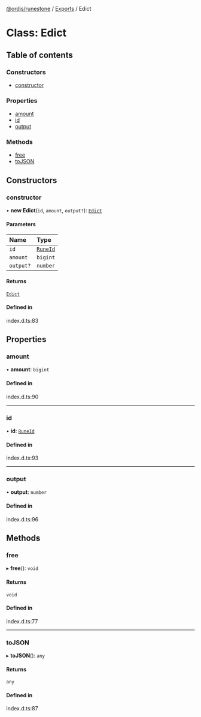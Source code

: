 [@ordjs/runestone](../README.md) / [Exports](../modules.md) / Edict

# Class: Edict

## Table of contents

### Constructors

- [constructor](Edict.md#constructor)

### Properties

- [amount](Edict.md#amount)
- [id](Edict.md#id)
- [output](Edict.md#output)

### Methods

- [free](Edict.md#free)
- [toJSON](Edict.md#tojson)

## Constructors

### constructor

• **new Edict**(`id`, `amount`, `output?`): [`Edict`](Edict.md)

#### Parameters

| Name | Type |
| :------ | :------ |
| `id` | [`RuneId`](RuneId.md) |
| `amount` | `bigint` |
| `output?` | `number` |

#### Returns

[`Edict`](Edict.md)

#### Defined in

index.d.ts:83

## Properties

### amount

• **amount**: `bigint`

#### Defined in

index.d.ts:90

___

### id

• **id**: [`RuneId`](RuneId.md)

#### Defined in

index.d.ts:93

___

### output

• **output**: `number`

#### Defined in

index.d.ts:96

## Methods

### free

▸ **free**(): `void`

#### Returns

`void`

#### Defined in

index.d.ts:77

___

### toJSON

▸ **toJSON**(): `any`

#### Returns

`any`

#### Defined in

index.d.ts:87
